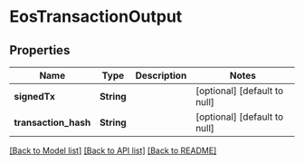 # EosTransactionOutput
## Properties

| Name | Type | Description | Notes |
|------------ | ------------- | ------------- | -------------|
| **signedTx** | **String** |  | [optional] [default to null] |
| **transaction\_hash** | **String** |  | [optional] [default to null] |

[[Back to Model list]](../README.md#documentation-for-models) [[Back to API list]](../README.md#documentation-for-api-endpoints) [[Back to README]](../README.md)

